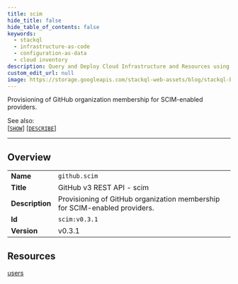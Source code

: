 ```yaml
---
title: scim
hide_title: false
hide_table_of_contents: false
keywords:
  - stackql
  - infrastructure-as-code
  - configuration-as-data
  - cloud inventory
description: Query and Deploy Cloud Infrastructure and Resources using SQL
custom_edit_url: null
image: https://storage.googleapis.com/stackql-web-assets/blog/stackql-blog-post-featured-image.png
---
```

Provisioning of GitHub organization membership for SCIM-enabled providers.  
    
See also:   
[[` SHOW `]](/docs/language-spec/show) [[` DESCRIBE `]](/docs/language-spec/describe)  
* * * 
## Overview
<table><tbody>
<tr><td><b>Name</b></td><td><code>github.scim</code></td></tr>
<tr><td><b>Title</b></td><td>GitHub v3 REST API - scim</td></tr>
<tr><td><b>Description</b></td><td>Provisioning of GitHub organization membership for SCIM-enabled providers.</td></tr>
<tr><td><b>Id</b></td><td><code>scim:v0.3.1</code></td></tr>
<tr><td><b>Version</b></td><td>v0.3.1</td></tr>
</tbody></table>

## Resources
<div class="row">
<div class="providerDocColumn">
<a href="/docs/providers/github/scim/users">users</a><br />
</div>
<div class="providerDocColumn">
</div>
</div>
